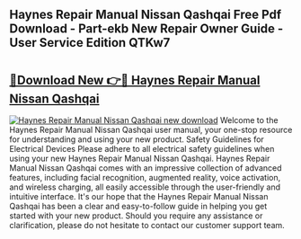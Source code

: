 ## Haynes Repair Manual Nissan Qashqai Free Pdf Download - Part-ekb New Repair Owner Guide - User Service Edition QTKw7

# <h2><a href="http://bc73848.oget.top/?id=Haynes+Repair+Manual+Nissan+Qashqai">🔗Download New 👉🔴 Haynes Repair Manual Nissan Qashqai</a></h2>

[![Haynes Repair Manual Nissan Qashqai new download](https://i.imgur.com/5g1atiW.png)](http://bc73848.oget.top/?id=Haynes+Repair+Manual+Nissan+Qashqai)
Welcome to the Haynes Repair Manual Nissan Qashqai user manual, your one-stop resource for understanding and using your new product. Safety Guidelines for Electrical Devices Please adhere to all electrical safety guidelines when using your new Haynes Repair Manual Nissan Qashqai. Haynes Repair Manual Nissan Qashqai comes with an impressive collection of advanced features, including facial recognition, augmented reality, voice activation, and wireless charging, all easily accessible through the user-friendly and intuitive interface. It's our hope that the Haynes Repair Manual Nissan Qashqai has been a clear and easy-to-follow guide in helping you get started with your new product. Should you require any assistance or clarification, please do not hesitate to contact our customer support team.

